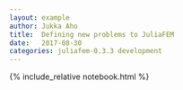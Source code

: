 ```yaml
---
layout: example
author: Jukka Aho
title:  Defining new problems to JuliaFEM
date:   2017-08-30
categories: juliafem-0.3.3 development
---
```


{% include_relative notebook.html %}

